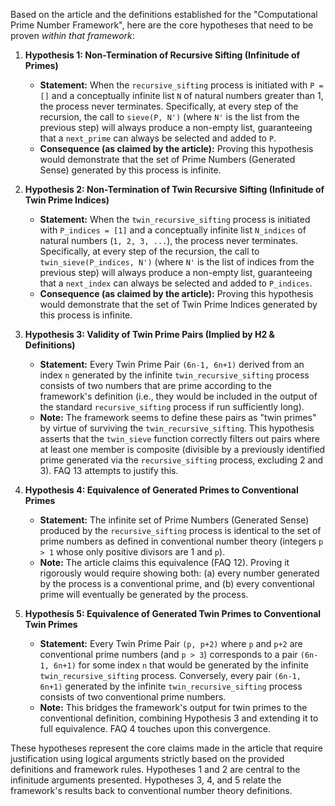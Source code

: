 Based on the article and the definitions established for the "Computational Prime Number Framework", here are the core hypotheses that need to be proven _within that framework_:

1.  **Hypothesis 1: Non-Termination of Recursive Sifting (Infinitude of Primes)**

    - **Statement:** When the `recursive_sifting` process is initiated with `P = []` and a conceptually infinite list `N` of natural numbers greater than 1, the process never terminates. Specifically, at every step of the recursion, the call to `sieve(P, N')` (where `N'` is the list from the previous step) will always produce a non-empty list, guaranteeing that a `next_prime` can always be selected and added to `P`.
    - **Consequence (as claimed by the article):** Proving this hypothesis would demonstrate that the set of Prime Numbers (Generated Sense) generated by this process is infinite.

2.  **Hypothesis 2: Non-Termination of Twin Recursive Sifting (Infinitude of Twin Prime Indices)**

    - **Statement:** When the `twin_recursive_sifting` process is initiated with `P_indices = [1]` and a conceptually infinite list `N_indices` of natural numbers (`1, 2, 3, ...`), the process never terminates. Specifically, at every step of the recursion, the call to `twin_sieve(P_indices, N')` (where `N'` is the list of indices from the previous step) will always produce a non-empty list, guaranteeing that a `next_index` can always be selected and added to `P_indices`.
    - **Consequence (as claimed by the article):** Proving this hypothesis would demonstrate that the set of Twin Prime Indices generated by this process is infinite.

3.  **Hypothesis 3: Validity of Twin Prime Pairs (Implied by H2 & Definitions)**

    - **Statement:** Every Twin Prime Pair `(6n-1, 6n+1)` derived from an index `n` generated by the infinite `twin_recursive_sifting` process consists of two numbers that are prime according to the framework's definition (i.e., they would be included in the output of the standard `recursive_sifting` process if run sufficiently long).
    - **Note:** The framework seems to define these pairs as "twin primes" by virtue of surviving the `twin_recursive_sifting`. This hypothesis asserts that the `twin_sieve` function correctly filters out pairs where at least one member is composite (divisible by a previously identified prime generated via the `recursive_sifting` process, excluding 2 and 3). FAQ 13 attempts to justify this.

4.  **Hypothesis 4: Equivalence of Generated Primes to Conventional Primes**

    - **Statement:** The infinite set of Prime Numbers (Generated Sense) produced by the `recursive_sifting` process is identical to the set of prime numbers as defined in conventional number theory (integers `p > 1` whose only positive divisors are 1 and `p`).
    - **Note:** The article claims this equivalence (FAQ 12). Proving it rigorously would require showing both: (a) every number generated by the process is a conventional prime, and (b) every conventional prime will eventually be generated by the process.

5.  **Hypothesis 5: Equivalence of Generated Twin Primes to Conventional Twin Primes**
    - **Statement:** Every Twin Prime Pair `(p, p+2)` where `p` and `p+2` are conventional prime numbers (and `p > 3`) corresponds to a pair `(6n-1, 6n+1)` for some index `n` that would be generated by the infinite `twin_recursive_sifting` process. Conversely, every pair `(6n-1, 6n+1)` generated by the infinite `twin_recursive_sifting` process consists of two conventional prime numbers.
    - **Note:** This bridges the framework's output for twin primes to the conventional definition, combining Hypothesis 3 and extending it to full equivalence. FAQ 4 touches upon this convergence.

These hypotheses represent the core claims made in the article that require justification using logical arguments strictly based on the provided definitions and framework rules. Hypotheses 1 and 2 are central to the infinitude arguments presented. Hypotheses 3, 4, and 5 relate the framework's results back to conventional number theory definitions.
